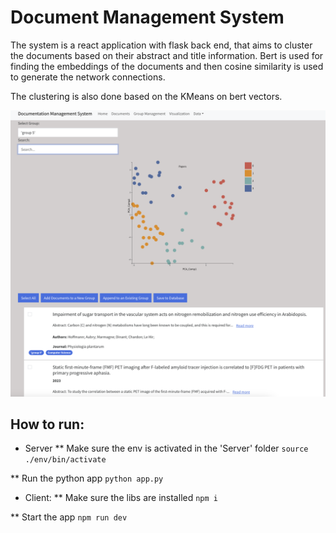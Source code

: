 # Document Management System

The system is a react application with flask back end, that aims to cluster the documents based on their abstract and title information. Bert is used for finding the embeddings of the documents and then cosine similarity is used to generate the network connections.

The clustering is also done based on the KMeans on bert vectors.

<img src="./imgs/Website.png">

## How to run:

- Server
** Make sure the env is activated in the 'Server' folder
```source ./env/bin/activate```

** Run the python app
```python app.py```

- Client:
** Make sure the libs are installed
```npm i```

** Start the app
```npm run dev```
